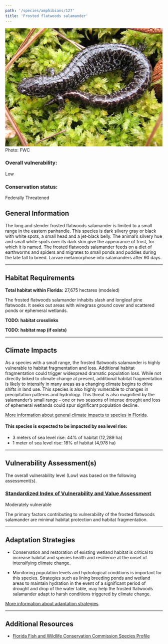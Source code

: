 ```yaml
---
path: '/species/amphibians/127'
title: 'Frosted flatwoods salamander'
---
```


<content-header icon="salamanders" title="Frosted flatwoods salamander" subtitle="Ambystoma cingulatum"></content-header>

<div id="TopSection">

<div class="header-photo"><img src="127.jpg" alt="Photo for Frosted flatwoods salamander"/>
<figcaption>Photo: FWC</figcaption></div>

<div>

### Overall vulnerability:

<div class="vulnerability vulnerability-low">Low</div>

### Conservation status:

Federally Threatened

</div>
</div>

## General Information

The long and slender frosted flatwoods salamander is limited to a small range in the eastern panhandle.  This species is dark silvery gray or black with white spots, a small head and a jet-black belly.  The animal’s silvery hue and small white spots over its dark skin give the appearance of frost, for which it is named.  The frosted flatwoods salamander feeds on a diet of earthworms and spiders and migrates to small ponds and puddles during the late fall to breed.  Larvae metamorphose into salamanders after 90 days.

<hr />

## Habitat Requirements

**Total habitat within Florida:** 27,675 hectares (modeled)

The frosted flatwoods salamander inhabits slash and longleaf pine flatwoods.  It seeks out areas with wiregrass ground cover and scattered ponds or ephemeral wetlands.

**TODO: habitat crosslinks**

**TODO: habitat map (if exists)**

<hr />

## Climate Impacts

As a species with a small range, the frosted flatwoods salamander is highly vulnerable to habitat fragmentation and loss.  Additional habitat fragmentation could trigger widespread dramatic population loss.  While not directly linked to climate change at present, additional habitat fragmentation is likely to intensify in many areas as a changing climate begins to drive shifts in land use.  This species is also highly vulnerable to changes in precipitation patterns and hydrology.  This threat is also magnified by the salamander’s small range – one or two seasons of intense drought and loss of ephemeral wetlands could spur significant population decline.

[More information about general climate impacts to species in Florida](/impacts/species).


#### This species is expected to be impacted by sea level rise:

- 3 meters of sea level rise: 44% of habitat (12,289 ha)
- 1 meter of sea level rise: 18% of habitat (4,978 ha)
    

<hr />

## Vulnerability Assessment(s)

The overall vulnerability level (Low) was based on the following assessment(s).
#### 
<div class="vulnerability-header">
<h3><a href="/impacts/vulnerability/sivva/species">Standardized Index of Vulnerability and Value Assessment</a></h3>
<div class="vulnerability vulnerability-moderate">Moderately vulnerable</div>
</div> 

The primary factors contributing to vulnerability of the frosted flatwoods salamander are minimal habitat protection and habitat fragmentation.


<hr />

## Adaptation Strategies

- Conservation and restoration of existing wetland habitat is critical to increase habitat and species health and resilience at the onset of intensifying climate change.

- Monitoring population levels and hydrological conditions is important for this species.  Strategies such as lining breeding ponds and wetland areas to maintain hydration in the event of a significant period of drought and drop of the water table, may help the frosted flatwoods salamander adapt to harsh conditions triggered by climate change.

[More information about adaptation strategies](/strategies).

<hr />


## Additional Resources

- [Florida Fish and Wildlife Conservation Commission Species Profile](https://myfwc.com/wildlifehabitats/profiles/amphibians/frosted-flatwoods-salamander/)
